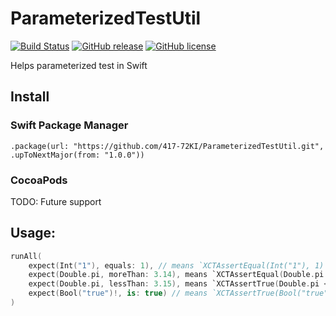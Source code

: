 # ParameterizedTestUtil
[![Build Status](https://travis-ci.com/417-72KI/ParameterizedTestUtil.svg?branch=master)](https://travis-ci.com/417-72KI/ParameterizedTestUtil)
[![GitHub release](https://img.shields.io/github/release/417-72KI/ParameterizedTestUtil/all.svg)](https://github.com/417-72KI/ParameterizedTestUtil/releases)
[![GitHub license](https://img.shields.io/badge/license-MIT-lightgrey.svg)](https://raw.githubusercontent.com/417-72KI/ParameterizedTestUtil/master/LICENSE)

Helps parameterized test in Swift

## Install
### Swift Package Manager
```swift: Package.swift
.package(url: "https://github.com/417-72KI/ParameterizedTestUtil.git", .upToNextMajor(from: "1.0.0"))
```

### CocoaPods
TODO: Future support

## Usage:
```swift
runAll(
    expect(Int("1"), equals: 1), // means `XCTAssertEqual(Int("1"), 1)`
    expect(Double.pi, moreThan: 3.14), means `XCTAssertEqual(Double.pi > 3.14)`
    expect(Double.pi, lessThan: 3.15), means `XCTAssertTrue(Double.pi < 3.15)`
    expect(Bool("true")!, is: true) // means `XCTAssertTrue(Bool("true")!)`
)
```

